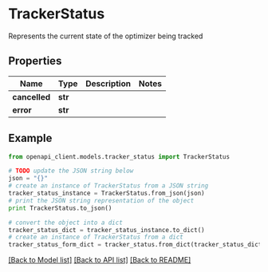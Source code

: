 # TrackerStatus

Represents the current state of the optimizer being tracked

## Properties
Name | Type | Description | Notes
------------ | ------------- | ------------- | -------------
**cancelled** | **str** |  | 
**error** | **str** |  | 

## Example

```python
from openapi_client.models.tracker_status import TrackerStatus

# TODO update the JSON string below
json = "{}"
# create an instance of TrackerStatus from a JSON string
tracker_status_instance = TrackerStatus.from_json(json)
# print the JSON string representation of the object
print TrackerStatus.to_json()

# convert the object into a dict
tracker_status_dict = tracker_status_instance.to_dict()
# create an instance of TrackerStatus from a dict
tracker_status_form_dict = tracker_status.from_dict(tracker_status_dict)
```
[[Back to Model list]](../README.md#documentation-for-models) [[Back to API list]](../README.md#documentation-for-api-endpoints) [[Back to README]](../README.md)


